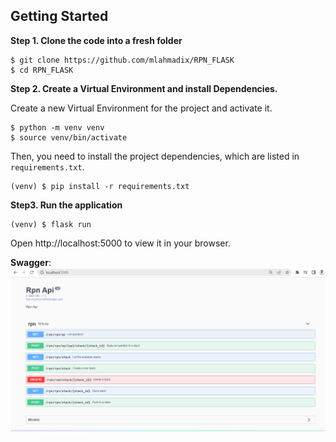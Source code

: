 ## Getting Started

**Step 1. Clone the code into a fresh folder**

```
$ git clone https://github.com/mlahmadix/RPN_FLASK
$ cd RPN_FLASK
```

**Step 2. Create a Virtual Environment and install Dependencies.**

Create a new Virtual Environment for the project and activate it.

```
$ python -m venv venv
$ source venv/bin/activate
```

Then, you need to install the project dependencies, which are listed in `requirements.txt`.

```
(venv) $ pip install -r requirements.txt
```

**Step3. Run the application**

```
(venv) $ flask run
```

Open http://localhost:5000 to view it in your browser.

**Swagger**:
![swagger](docs/images/img.png)


